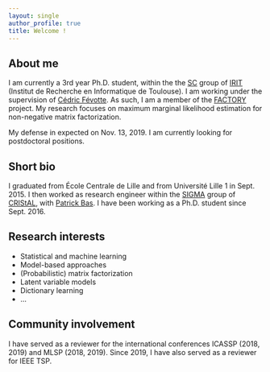 ```yaml
---
layout: single
author_profile: true
title: Welcome !
---
```


## About me

I am currently a 3rd year Ph.D. student, within the the [SC](http://sc.enseeiht.fr/) group of [IRIT](http://www.irit.fr) (Institut de Recherche en Informatique de Toulouse). I am working under the supervision of [Cédric Févotte](http://www.irit.fr/~Cedric.Fevotte). As such, I am a member of the [FACTORY](http://projectfactory.irit.fr/index.html) project. My research focuses on maximum marginal likelihood estimation for non-negative matrix factorization.

My defense in expected on Nov. 13, 2019. I am currently looking for postdoctoral positions.

## Short bio

I graduated from École Centrale de Lille and from Université Lille 1 in Sept. 2015. I then worked as research engineer within the [SIGMA](https://www.cristal.univ-lille.fr/?rubrique27&eid=30) group of [CRIStAL](https://www.cristal.univ-lille.fr), with [Patrick Bas](http://patrickbas.ec-lille.fr/Patrick_Bas_home_page/Home_Page.html). I have been working as a Ph.D. student since Sept. 2016.

## Research interests
* Statistical and machine learning
* Model-based approaches
* (Probabilistic) matrix factorization
* Latent variable models
* Dictionary learning
* ...

## Community involvement

I have served as a reviewer for the international conferences ICASSP (2018, 2019) and MLSP (2018, 2019). Since 2019, I have also served as a reviewer for IEEE TSP.